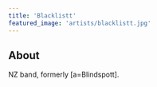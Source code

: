 ```yaml
---
title: 'Blacklistt'
featured_image: 'artists/blacklistt.jpg'
---
```


## About

NZ band, formerly [a=Blindspott].
